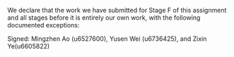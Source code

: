 We declare that the work we have submitted for Stage F of this assignment and all stages before it is entirely our own work, with the following documented exceptions:



Signed: Mingzhen Ao (u6527600), Yusen Wei (u6736425), and Zixin Ye(u6605822)
